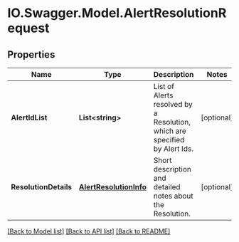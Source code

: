 # IO.Swagger.Model.AlertResolutionRequest
## Properties

Name | Type | Description | Notes
------------ | ------------- | ------------- | -------------
**AlertIdList** | **List&lt;string&gt;** | List of Alerts resolved by a Resolution, which are specified by Alert Ids. | [optional] 
**ResolutionDetails** | [**AlertResolutionInfo**](AlertResolutionInfo.md) | Short description and detailed notes about the Resolution. | [optional] 

[[Back to Model list]](../README.md#documentation-for-models) [[Back to API list]](../README.md#documentation-for-api-endpoints) [[Back to README]](../README.md)

